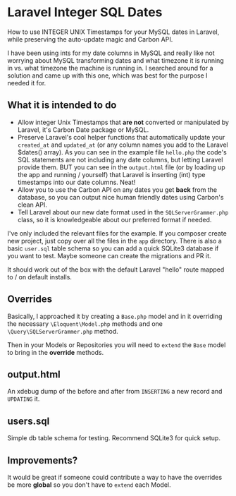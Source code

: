 Laravel Integer SQL Dates
=========================

How to use INTEGER UNIX Timestamps for your MySQL dates in Laravel, while preserving the auto-update magic and Carbon API.

I have been using ints for my date columns in MySQL and really like not worrying about MySQL transforming dates and what timezone it is running in vs. what timezone the machine is running in. I searched around for a solution and came up with this one, which was best for the purpose I needed it for.

## What it is intended to do

  * Allow integer Unix Timestamps that __are not__ converted or manipulated by Laravel, it's Carbon Date package or MySQL.
  * Preserve Laravel's cool helper functions that automatically update your `created_at` and `updated_at` (or any column names you add to the Laravel $dates() array). As you can see in the example file `hello.php` the code's SQL statements are not including any date columns, but letting Laravel provide them. BUT you can see in the `output.html` file (or by loading up the app and running / yourself) that Laravel is inserting (int) type timestamps into our date columns. Neat!
  * Allow you to use the Carbon API on any dates you get __back__ from the database, so you can output nice human friendly dates using Carbon's clean API.
  * Tell Laravel about our new date format used in the `SQLServerGrammer.php` class, so it is knowledgeable about our preferred format if needed.

I've only included the relevant files for the example. If you composer create new project, just copy over all the files in the `app` directory. There is also a basic `user.sql` table schema so you can add a quick SQLite3 database if you want to test. Maybe someone can create the migrations and PR it.

It should work out of the box with the default Laravel "hello" route mapped to / on default installs.

## Overrides

Basically, I approached it by creating a `Base.php` model and in it overriding the necessary `\Eloquent\Model.php` methods and one `\Query\SQLServerGrammer.php` method.

Then in your Models or Repositories you will need to `extend` the `Base` model to bring in the __override__ methods.

## output.html

An xdebug dump of the before and after from `INSERTING` a new record and `UPDATING` it.

## users.sql

Simple db table schema for testing. Recommend SQLite3 for quick setup.

## Improvements?

It would be great if someone could contribute a way to have the overrides be more __global__ so you don't have to `extend` each Model.
